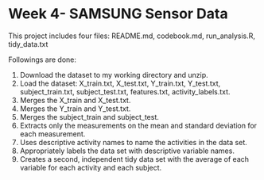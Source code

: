 # Week 4- SAMSUNG Sensor Data
This project includes four files: README.md, codebook.md, run_analysis.R, tidy_data.txt

Followings are done:

1. Download the dataset to my working directory and unzip.
2. Load the dataset: X_train.txt, X_test.txt, Y_train.txt, Y_test.txt, subject_train.txt, subject_test.txt, features.txt, activity_labels.txt. 
3. Merges the X_train and X_test.txt.
4. Merges the Y_train and Y_test.txt.
5. Merges the subject_train and subject_test.
6. Extracts only the measurements on the mean and standard deviation for each measurement.
7. Uses descriptive activity names to name the activities in the data set.
8. Appropriately labels the data set with descriptive variable names.
9. Creates a second, independent tidy data set with the average of each variable for each activity and each subject.
